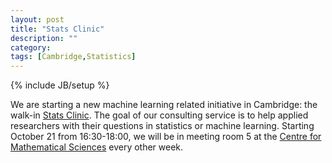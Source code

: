 ```yaml
---
layout: post
title: "Stats Clinic"
description: ""
category:
tags: [Cambridge,Statistics]
---
```

{% include JB/setup %}

We are starting a new machine learning related initiative in Cambridge: the walk-in [Stats Clinic](http://www.statslab.cam.ac.uk/clinic/). The goal of our consulting service is to help applied researchers with their questions in statistics or machine learning. Starting October 21 from 16:30-18:00, we will be in meeting room 5 at the [Centre for Mathematical Sciences](http://www.cam.ac.uk/map/v4/drawmap.cgi?mp=main;xx=1400;yy=560;mt=c;mx=1090;my=513;sx=4;tl=Statistical%20Laboratory;gf=png) every other week.
